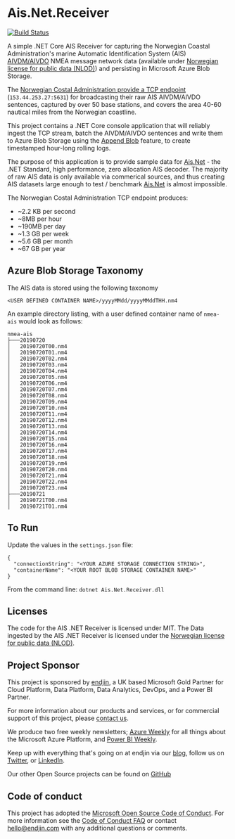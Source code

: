 # Ais.Net.Receiver

[![Build Status](https://dev.azure.com/endjin-labs/Ais.Net.Receiver/_apis/build/status/ais-dotnet.Ais.Net.Receiver?branchName=master)](https://dev.azure.com/endjin-labs/Ais.Net.Receiver/_build/latest?definitionId=1&branchName=master)

A simple .NET Core AIS Receiver for capturing the Norwegian Coastal Administration's marine Automatic Identification System (AIS) [AIVDM/AIVDO](https://gpsd.gitlab.io/gpsd/AIVDM.html) NMEA message network data (available under [Norwegian license for public data (NLOD)](https://data.norge.no/nlod/en/2.0)) and persisting in Microsoft Azure Blob Storage.

The [Norwegian Costal Administration provide a TCP endpoint](https://ais.kystverket.no/) (`153.44.253.27:5631`) for broadcasting their raw AIS AIVDM/AIVDO sentences, captured by over 50 base stations, and covers the area 40-60 nautical miles from the Norwegian coastline.

This project contains a .NET Core console application that will reliably ingest the TCP stream, batch the AIVDM/AIVDO sentences and write them to Azure Blob Storage using the [Append Blob](https://docs.microsoft.com/en-us/rest/api/storageservices/append-block) feature, to create timestamped hour-long rolling logs.

The purpose of this application is to provide sample data for [Ais.Net](https://github.com/ais-dotnet/Ais.Net) - the .NET Standard, high performance, zero allocation AIS decoder. The majority of raw AIS data is only available via commerical sources, and thus creating AIS datasets large enough to test / benchmark [Ais.Net](https://github.com/ais-dotnet/Ais.Net) is almost impossible. 

The Norwegian Costal Administration TCP endpoint produces: 
- ~2.2 KB per second 
- ~8MB per hour 
- ~190MB per day 
- ~1.3 GB per week 
- ~5.6 GB per month
- ~67 GB per year

## Azure Blob Storage Taxonomy

The AIS data is stored using the following taxonomy

`<USER DEFINED CONTAINER NAME>/yyyyMMdd/yyyyMMddTHH.nm4`

An example directory listing, with a user defined container name of `nmea-ais` would look as follows:

```
nmea-ais
├───20190720
│   20190720T00.nm4
│   20190720T01.nm4
│   20190720T02.nm4
│   20190720T03.nm4
│   20190720T04.nm4
│   20190720T05.nm4
│   20190720T06.nm4
│   20190720T07.nm4
│   20190720T08.nm4
│   20190720T09.nm4
│   20190720T10.nm4
│   20190720T11.nm4
│   20190720T12.nm4
│   20190720T13.nm4
│   20190720T14.nm4
│   20190720T15.nm4
│   20190720T16.nm4
│   20190720T17.nm4
│   20190720T18.nm4
│   20190720T19.nm4
│   20190720T20.nm4
│   20190720T21.nm4
│   20190720T22.nm4
│   20190720T23.nm4
├───20190721
│   20190721T00.nm4
│   20190721T01.nm4
```

## To Run

Update the values in the `settings.json` file:

```
{
  "connectionString": "<YOUR AZURE STORAGE CONNECTION STRING>",
  "containerName": "<YOUR ROOT BLOB STORAGE CONTAINER NAME>"
} 
```

From the command line: `dotnet Ais.Net.Receiver.dll`

## Licenses

The code for the AIS .NET Receiver is licensed under MIT. 
The Data ingested by the AIS .NET Receiver is licensed under the [Norwegian license for public data (NLOD)](https://data.norge.no/nlod/en/2.0).

## Project Sponsor

This project is sponsored by [endjin](https://endjin.com), a UK based Microsoft Gold Partner for Cloud Platform, Data Platform, Data Analytics, DevOps, and a Power BI Partner.

For more information about our products and services, or for commercial support of this project, please [contact us](https://endjin.com/contact-us). 

We produce two free weekly newsletters; [Azure Weekly](https://azureweekly.info) for all things about the Microsoft Azure Platform, and [Power BI Weekly](https://powerbiweekly.info).

Keep up with everything that's going on at endjin via our [blog](https://blogs.endjin.com/), follow us on [Twitter](https://twitter.com/endjin), or [LinkedIn](https://www.linkedin.com/company/1671851/).

Our other Open Source projects can be found on [GitHub](https://github.com/endjin)

## Code of conduct

This project has adopted the [Microsoft Open Source Code of Conduct](https://opensource.microsoft.com/codeofconduct/).  For more information see the [Code of Conduct FAQ](https://opensource.microsoft.com/codeofconduct/faq/) or contact [&#104;&#101;&#108;&#108;&#111;&#064;&#101;&#110;&#100;&#106;&#105;&#110;&#046;&#099;&#111;&#109;](&#109;&#097;&#105;&#108;&#116;&#111;:&#104;&#101;&#108;&#108;&#111;&#064;&#101;&#110;&#100;&#106;&#105;&#110;&#046;&#099;&#111;&#109;) with any additional questions or comments.